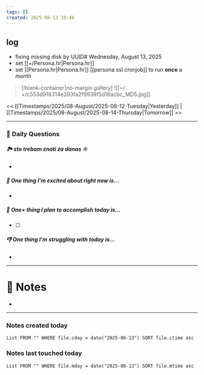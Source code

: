 ```yaml
---
tags: []
created: 2025-08-13 19:48
---
```

## log

- fixing missing disk by UUID# Wednesday, August 13, 2025
- set [[+/Persona.hr|Persona.hr]]
- set [[Persona.hr|Persona.hr]] [[persona ssl cronjob]] to run **once** a month

> [!blank-container|no-margin gallery]
>![[~/×/c553d918314e393fa2f9939f5d18acbc_MD5.jpg]]

<< [[Timestamps/2025/08-August/2025-08-12-Tuesday|Yesterday]] | [[Timestamps/2025/08-August/2025-08-14-Thursday|Tomorrow]] >>

---
### 📅 Daily Questions

##### 🏞️️ sto trebam znati za danas ☀️
- 

##### 🙌 One thing I'm excited about right now is...
- 

##### 🚀 One+ thing I plan to accomplish today is...
- [ ] 

##### 👎 One thing I'm struggling with today is...
- 

---
# 📝 Notes
- 

---
### Notes created today

```dataview
List FROM "" WHERE file.cday = date("2025-08-13") SORT file.ctime asc
```

### Notes last touched today

```dataview
List FROM "" WHERE file.mday = date("2025-08-13") SORT file.mtime asc
```

